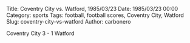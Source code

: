 Title: Coventry City vs. Watford, 1985/03/23
Date: 1985/03/23 00:00
Category: sports
Tags: football, football scores, Coventry City, Watford
Slug: coventry-city-vs-watford
Author: carbonero


Coventry City 3 - 1 Watford
